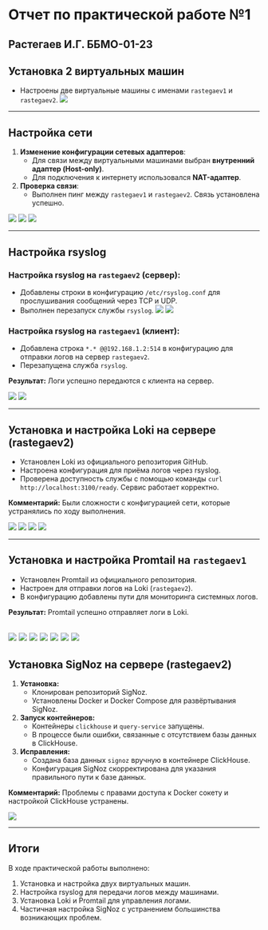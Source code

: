 # Отчет по практической работе №1
## Растегаев И.Г. ББМО-01-23

## Установка 2 виртуальных машин
- Настроены две виртуальные машины с именами `rastegaev1` и `rastegaev2`.
![](https://i.imgur.com/yk6wiYd.png)

---

## Настройка сети
1. **Изменение конфигурации сетевых адаптеров**:
   - Для связи между виртуальными машинами выбран **внутренний адаптер (Host-only)**.
   - Для подключения к интернету использовался **NAT-адаптер**.
2. **Проверка связи**:
   - Выполнен пинг между `rastegaev1` и `rastegaev2`. Связь установлена успешно.

![](https://i.imgur.com/SEUMNdU.png)
![](https://i.imgur.com/Loe5ezY.png)
![](https://i.imgur.com/H1y31Et.png)

---

## Настройка rsyslog

### Настройка rsyslog на `rastegaev2` (сервер):
- Добавлены строки в конфигурацию `/etc/rsyslog.conf` для прослушивания сообщений через TCP и UDP.
- Выполнен перезапуск службы `rsyslog`.
![](https://i.imgur.com/fNWiMMS.png)
![](https://i.imgur.com/9MkNDOp.png)

### Настройка rsyslog на `rastegaev1` (клиент):
- Добавлена строка `*.* @@192.168.1.2:514` в конфигурацию для отправки логов на сервер `rastegaev2`.
- Перезапущена служба `rsyslog`.

**Результат:** Логи успешно передаются с клиента на сервер.

![](https://i.imgur.com/dK103ZI.png)
![](https://i.imgur.com/o4CAbLi.png)

---

## Установка и настройка Loki на сервере (rastegaev2)
- Установлен Loki из официального репозитория GitHub.
- Настроена конфигурация для приёма логов через rsyslog.
- Проверена доступность службы с помощью команды `curl http://localhost:3100/ready`. Сервис работает корректно.

**Комментарий:** Были сложности с конфигурацией сети, которые устранялись по ходу выполнения.

![](https://i.imgur.com/Zszyadu.png)
![](https://i.imgur.com/6sLhrVi.png)
![](https://i.imgur.com/AUTjMx8.png)
![](https://i.imgur.com/o5xr7At.png)

---

## Установка и настройка Promtail на `rastegaev1`
- Установлен Promtail из официального репозитория.
- Настроен для отправки логов на Loki (`rastegaev2`).
- В конфигурацию добавлены пути для мониторинга системных логов.

**Результат:** Promtail успешно отправляет логи в Loki.

![](https://i.imgur.com/5D1FY7M.png)
![](https://i.imgur.com/XatVyz2.png)
![](https://i.imgur.com/pvUHflH.png)
![](https://i.imgur.com/J4gMmFr.png)
![](https://i.imgur.com/9c6qnfx.png)
![](https://i.imgur.com/li7tooZ.png)
![](https://i.imgur.com/8O7MjxC.png)
---

## Установка SigNoz на сервере (rastegaev2)
1. **Установка:**
   - Клонирован репозиторий SigNoz.
   - Установлены Docker и Docker Compose для развёртывания SigNoz.
2. **Запуск контейнеров:**
   - Контейнеры `clickhouse` и `query-service` запущены.
   - В процессе были ошибки, связанные с отсутствием базы данных в ClickHouse.
3. **Исправления:**
   - Создана база данных `signoz` вручную в контейнере ClickHouse.
   - Конфигурация SigNoz скорректирована для указания правильного пути к базе данных.

**Комментарий:** Проблемы с правами доступа к Docker сокету и настройкой ClickHouse устранены.

![](https://i.imgur.com/tqgJ3zd.png)

---

## Итоги
В ходе практической работы выполнено:
1. Установка и настройка двух виртуальных машин.
2. Настройка rsyslog для передачи логов между машинами.
3. Установка Loki и Promtail для управления логами.
4. Частичная настройка SigNoz с устранением большинства возникающих проблем.



